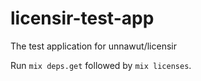 # licensir-test-app
The test application for unnawut/licensir

Run `mix deps.get` followed by `mix licenses`.
